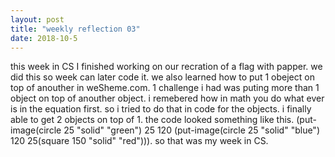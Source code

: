 ```yaml
---
layout: post
title: "weekly reflection 03"
date: 2018-10-5
---
```


<p>this week in CS I finished working on our recration of a flag with papper. we did this so week can later code it. we also learned how to put 1 obeject on top of anouther in weSheme.com. 1 challenge i had was puting more than 1 object on top of anouther object. i remebered how in math you do what ever is in the equation first. so i tried to do that in code for the objects. i finally able to get 2 objects on top of 1. the code looked something like this. (put-image(circle 25 "solid" "green") 25 120 (put-image(circle 25 "solid" "blue") 120 25(square 150 "solid" "red"))). so that was my week in CS.</p>
